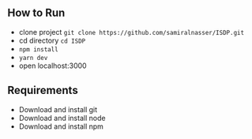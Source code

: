 ## How to Run

- clone project `git clone https://github.com/samiralnasser/ISDP.git`
- cd directory `cd ISDP`
- `npm install`
- `yarn dev`
- open localhost:3000

## Requirements

- Download and install git
- Download and install node
- Download and install npm